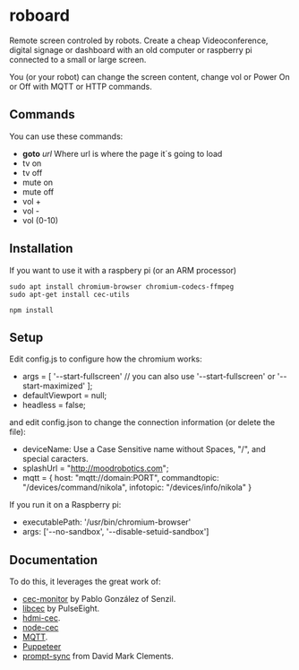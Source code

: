 # roboard

Remote screen controled by robots. Create a cheap Videoconference, digital signage or dashboard with an old computer or raspberry pi connected to a small or large screen.

You (or your robot) can change the screen content, change vol or Power On or Off with MQTT or HTTP commands.

## Commands

You can use these commands:

- **goto** *url* Where url is where the page it´s going to load
- tv on
- tv off
- mute on
- mute off
- vol +
- vol -
- vol (0-10)

## Installation

If you want to use it with a raspbery pi (or an ARM processor)

```console
sudo apt install chromium-browser chromium-codecs-ffmpeg
sudo apt-get install cec-utils
```

```console
npm install
```

## Setup

Edit config.js to configure how the chromium works:

- args = [
        '--start-fullscreen' // you can also use '--start-fullscreen' or '--start-maximized'
];
- defaultViewport = null;
- headless = false;

and edit config.json to change the connection information (or delete the file):

- deviceName: Use a Case Sensitive name without Spaces, "/", and special caracters.
- splashUrl = "http://moodrobotics.com";
- mqtt = {
    host: "mqtt://domain:PORT",
    commandtopic: "/devices/command/nikola",
    infotopic: "/devices/info/nikola"
}

If you run it on a Raspberry pi:

- executablePath: '/usr/bin/chromium-browser'
- args: ['--no-sandbox', '--disable-setuid-sandbox']

## Documentation

To do this, it leverages the great work of:

- [cec-monitor](https://github.com/senzil/cec-monitor) by Pablo González of Senzil.
- [libcec](https://github.com/Pulse-Eight/libcec) by PulseEight.
- [hdmi-cec](https://github.com/jvanharn/node-hdmi-cec).
- [node-cec](https://github.com/patlux/node-cec)
- [MQTT](https://www.npmjs.com/package/mqtt).
- [Puppeteer](https://github.com/puppeteer/puppeteer)
- [prompt-sync](https://github.com/heapwolf/prompt-sync) from David Mark Clements.

